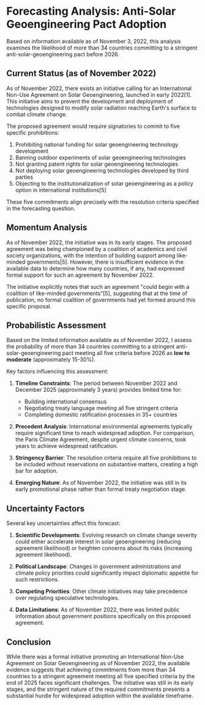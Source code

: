 # Forecasting Analysis: Anti-Solar Geoengineering Pact Adoption

Based on information available as of November 3, 2022, this analysis examines the likelihood of more than 34 countries committing to a stringent anti-solar-geoengineering pact before 2026.

## Current Status (as of November 2022)

As of November 2022, there exists an initiative calling for an International Non-Use Agreement on Solar Geoengineering, launched in early 2022[1]. This initiative aims to prevent the development and deployment of technologies designed to modify solar radiation reaching Earth's surface to combat climate change.

The proposed agreement would require signatories to commit to five specific prohibitions:

1. Prohibiting national funding for solar geoengineering technology development
2. Banning outdoor experiments of solar geoengineering technologies
3. Not granting patent rights for solar geoengineering technologies
4. Not deploying solar geoengineering technologies developed by third parties
5. Objecting to the institutionalization of solar geoengineering as a policy option in international institutions[5]

These five commitments align precisely with the resolution criteria specified in the forecasting question.

## Momentum Analysis

As of November 2022, the initiative was in its early stages. The proposed agreement was being championed by a coalition of academics and civil society organizations, with the intention of building support among like-minded governments[5]. However, there is insufficient evidence in the available data to determine how many countries, if any, had expressed formal support for such an agreement by November 2022.

The initiative explicitly notes that such an agreement "could begin with a coalition of like-minded governments"[5], suggesting that at the time of publication, no formal coalition of governments had yet formed around this specific proposal.

## Probabilistic Assessment

Based on the limited information available as of November 2022, I assess the probability of more than 34 countries committing to a stringent anti-solar-geoengineering pact meeting all five criteria before 2026 as **low to moderate** (approximately 15-30%).

Key factors influencing this assessment:

1. **Timeline Constraints**: The period between November 2022 and December 2025 (approximately 3 years) provides limited time for:
   - Building international consensus
   - Negotiating treaty language meeting all five stringent criteria
   - Completing domestic ratification processes in 35+ countries

2. **Precedent Analysis**: International environmental agreements typically require significant time to reach widespread adoption. For comparison, the Paris Climate Agreement, despite urgent climate concerns, took years to achieve widespread ratification.

3. **Stringency Barrier**: The resolution criteria require all five prohibitions to be included without reservations on substantive matters, creating a high bar for adoption.

4. **Emerging Nature**: As of November 2022, the initiative was still in its early promotional phase rather than formal treaty negotiation stage.

## Uncertainty Factors

Several key uncertainties affect this forecast:

1. **Scientific Developments**: Evolving research on climate change severity could either accelerate interest in solar geoengineering (reducing agreement likelihood) or heighten concerns about its risks (increasing agreement likelihood).

2. **Political Landscape**: Changes in government administrations and climate policy priorities could significantly impact diplomatic appetite for such restrictions.

3. **Competing Priorities**: Other climate initiatives may take precedence over regulating speculative technologies.

4. **Data Limitations**: As of November 2022, there was limited public information about government positions specifically on this proposed agreement.

## Conclusion

While there was a formal initiative promoting an International Non-Use Agreement on Solar Geoengineering as of November 2022, the available evidence suggests that achieving commitments from more than 34 countries to a stringent agreement meeting all five specified criteria by the end of 2025 faces significant challenges. The initiative was still in its early stages, and the stringent nature of the required commitments presents a substantial hurdle for widespread adoption within the available timeframe.